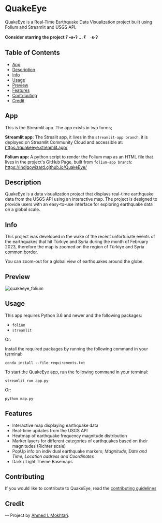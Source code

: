 # QuakeEye

QuakeEye is a Real-Time Earthquake Data Visualization project built using Folium and Streamlit and USGS API.

**Consider starring the project ʕ •ᴥ•ʔ ... ʕ　·ᴥ·ʔ**

## Table of Contents

- [App](#app)
- [Description](#description)
- [Info](#info)
- [Usage](#usage)
- [Preview](#preview)
- [Features](#features)
- [Contributing](#contributing)
- [Credit](#credit)

## App

This is the Streamlit app. The app exists in two forms;

**Streamlit app:** The Strealit app, it lives in the `streamlit-app branch`, it is deployed on Streamlit Community Cloud and accessible at: <https://quakeeye.streamlit.app/>

**Folium app:** A python script to render the Folium map as an HTML file that lives in the project's GitHub Page, built from `folium-app branch`: <https://indigowizard.github.io/QuakeEye/>

## Description

QuakeEye is a data visualization project that displays real-time earthquake data from the USGS API using an interactive map. The project is designed to provide users with an easy-to-use interface for exploring earthquake data on a global scale.

## Info

This project was developed in the wake of the recent unfortunate events of the earthquakes that hit Türkiye and Syria during the month of February 2023, therefore the map is zoomed on the region of Türkiye and Syria common border.

You can zoom-out for a global view of earthquakes around the globe.

## Preview

![quakeeye_folium](https://user-images.githubusercontent.com/43890965/221388610-ab938380-7c0f-46bc-be71-6ee2031cb6bb.gif)

## Usage

This app requires Python 3.6 and newer and the following packages:

- `folium`
- `streamlit`

Or:

Install the required packages by running the following command in your terminal:

`conda install --file requirements.txt`

To start the QuakeEye app, run the following command in your terminal:

`streamlit run app.py`

Or:

`python map.py`

## Features

- Interactive map displaying earthquake data
- Real-time updates from the USGS API
- Heatmap of earthquake frequency magnitude distribution
- Marker layers for different categories of earthquakes based on their magnitudes (Richter scale)
- PopUp info on individual earthquake markers; *Magnitude, Date and Time, Location address and Coordinates*
- Dark / Light Theme Basemaps

## Contributing

If you would like to contribute to QuakeEye, read the [contributing guidelines](.github/CONTRIBUTING.md)

## Credit

-- Project by [Ahmed I. Mokhtari](https://www.linkedin.com/in/ahmed-islem-mokhtari/).
